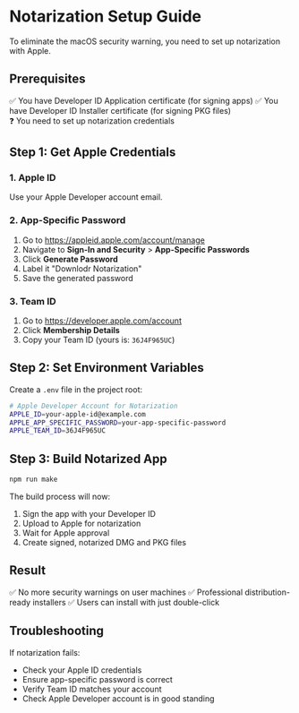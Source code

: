 # Notarization Setup Guide

To eliminate the macOS security warning, you need to set up notarization with Apple.

## Prerequisites

✅ You have Developer ID Application certificate (for signing apps)
✅ You have Developer ID Installer certificate (for signing PKG files)  
❓ You need to set up notarization credentials

## Step 1: Get Apple Credentials

### 1. Apple ID

Use your Apple Developer account email.

### 2. App-Specific Password

1. Go to https://appleid.apple.com/account/manage
2. Navigate to **Sign-In and Security** > **App-Specific Passwords**
3. Click **Generate Password**
4. Label it "Downlodr Notarization"
5. Save the generated password

### 3. Team ID

1. Go to https://developer.apple.com/account
2. Click **Membership Details**
3. Copy your Team ID (yours is: `36J4F965UC`)

## Step 2: Set Environment Variables

Create a `.env` file in the project root:

```bash
# Apple Developer Account for Notarization
APPLE_ID=your-apple-id@example.com
APPLE_APP_SPECIFIC_PASSWORD=your-app-specific-password
APPLE_TEAM_ID=36J4F965UC
```

## Step 3: Build Notarized App

```bash
npm run make
```

The build process will now:

1. Sign the app with your Developer ID
2. Upload to Apple for notarization
3. Wait for Apple approval
4. Create signed, notarized DMG and PKG files

## Result

✅ No more security warnings on user machines
✅ Professional distribution-ready installers
✅ Users can install with just double-click

## Troubleshooting

If notarization fails:

- Check your Apple ID credentials
- Ensure app-specific password is correct
- Verify Team ID matches your account
- Check Apple Developer account is in good standing

